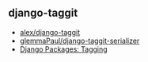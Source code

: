
## django-taggit

- [alex/django-taggit](https://github.com/alex/django-taggit)
- [glemmaPaul/django-taggit-serializer](https://github.com/glemmaPaul/django-taggit-serializer)
- [Django Packages: Tagging](https://djangopackages.org/grids/g/tagging/)
